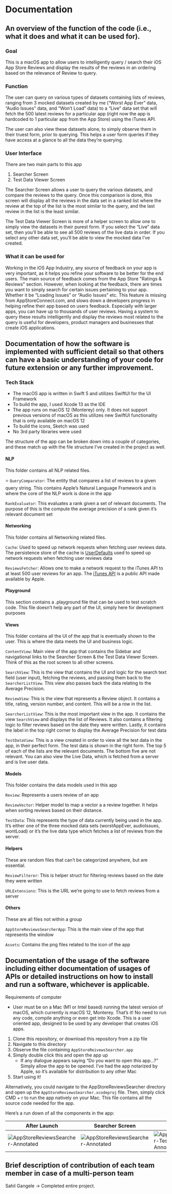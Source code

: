 # Documentation

## An overview of the function of the code (i.e., what it does and what it can be used for). 

### Goal
This is a macOS app to allow users to intelligently query / search their iOS App Store Reviews and display the results of the reviews in an ordering based on the relevance of Review to query.

### Function
The user can query on various types of datasets containing lists of reviews, ranging from 3 mocked datasets created by me (“Worst App Ever” data, “Audio Issues” data, and “Won’t Load” data) to a “Live” data set that will fetch the 500 latest reviews for a particular app (right now the app is hardcoded to 1 particular app from the App Store) using the iTunes API.

The user can also view these datasets alone, to simply observe them in their truest form, prior to querying. This helps a user form queries if they have access at a glance to all the data they’re querying.

### User Interface
There are two main parts to this app
1. Searcher Screen
2. Test Data Viewer Screen

The Searcher Screen allows a user to query the various datasets, and compare the reviews to the query. Once this comparison is done, this screen will display all the reviews in the data set  in a ranked list where the review at the top of the list is the most similar to the query, and the last review in the list is the least similar.

The Test Data Viewer Screen is more of a helper screen to allow one to simply view the datasets in their purest form. If you select the “Live” data set, then you’ll be able to see all 500 reviews of the live data in order. If you select any other data set, you’ll be able to view the mocked data I’ve created.

### What it can be used for
Working in the iOS App Industry, any source of feedback on your app is very important, as it helps you refine your software to be better for the end users. The main source of feedback comes from the App Store "Ratings & Reviews" section. However, when looking at the feedback, there are times you want to simply search for certain issues pertaining to your app. Whether it be “Loading Issues” or “Audio Issues” etc. This feature is missing from AppStoreConnect.com, and slows down a developers progress in helping refine their app based on users feedback. Especially with larger apps, you can have up to thousands of user reviews. Having a system to query these results intelligently and display the reviews most related to the query is useful for developers, product managers and businesses that create iOS applications.

## Documentation of how the software is implemented with sufficient detail so that others can have a basic understanding of your code for future extension or any further improvement. 

### Tech Stack
* The macOS app is written in Swift 5 and utilizes SwiftUI for the UI Framework
* To build the app, I used Xcode 13 as the IDE
* The app runs on macOS 12 (Monterey) only. It does not support previous versions of macOS as this utilizes new SwiftUI functionality that is only available on macOS 12
* To build the icons, Sketch was used
* No 3rd party libraries were used

The structure of the app can be broken down into a couple of categories, and these match up with the file structure I’ve created in the project as well.

#### NLP 
This folder contains all NLP related files.

⭐ `QueryComparator`: The entity that compares a list of reviews to a given query string. This contains Apple’s Natural Language Framework and is where the core of the NLP work is done in the app 

`RankEvaluator`: This evaluates a rank given a set of relevant documents. The purpose of this is the compute the average precision of a rank given it’s relevant document set

#### Networking
This folder contains all Networking related files.

`Cache`: Used to speed up network requests when fetching user reviews data. The persistence store of the cache is [UserDefaults](https://developer.apple.com/documentation/foundation/userdefaults) used to speed up network requests when fetching user reviews data

`ReviewsFetcher`: Allows one to make a network request to the iTunes API to at least 500 user reviews for an app. The [iTunes API](https://developer.apple.com/library/archive/documentation/AudioVideo/Conceptual/iTuneSearchAPI/index.html) is a public API made available by Apple.

#### Playground
This section contains a .playground file that can be used to test scratch code. This file doesn’t help any part of the UI, simply here for development purposes

#### Views
This folder contains all the UI of the app that is eventually shown to the user. This is where the data meets the UI and business logic.

`ContentView`: Main view of the app that contains the Sidebar and navigational links to the Searcher Screen & the Test Data Viewer Screen. Think of this as the root screen to all other screens.

`SearchView`: This is the view that contains the UI and logic for the search text field (user input), fetching the reviews, and passing them back to the `SearcherListView`. This view also passes back the data relating to the Average Precision.

`ReviewView`: This is the view that represents a Review object. It contains a title, rating, version number, and content. This will be a row in the list.

`SearcherListView`: This is the most important view in the app. It contains the view `SearchView` and displays the list of Reviews. It also contains a filtering logic to filter reviews based on the date they were written. Lastly, it contains the label in the top right corner to display the Average Precision for test data

`TestDataView`: This is a view created in order to view all the test data in the app, in their perfect form. The test data is shown in the right form. The top 5 of each of the lists are the relevant documents. The bottom five are not relevant. You can also view the Live Data, which is fetched from a server and is live user data.

#### Models
This folder contains the data models used in this app

`Review`: Represents a users review of an app

`ReviewVector`: Helper model to map a vector a a review together. It helps when sorting reviews based on their distance.

`TestData`: This represents the type of data currently being used in the app. It’s either one of the three mocked data sets (worstAppEver, audioIssues, wontLoad) or it’s the live data type which fetches a list of reviews from the server.

#### Helpers
These are random files that can’t be categorized anywhere, but are essential.

`ReviewFilterer`: This is helper struct for filtering reviews based on the date they were written

`URLExtensions`: This is the URL we’re going to use to fetch reviews from a server

#### Others
These are all files not within a group

`AppStoreReviewsSearcherApp`: This is the main view of the app that represents the window

`Assets`: Contains the png files related to the icon of the app


## Documentation of the usage of the software including either documentation of usages of APIs or detailed instructions on how to install and run a software, whichever is applicable. 

Requirements of computer
- User must be on a Mac (M1 or Intel based) running the latest version of macOS, which currently is macOS 12, Monterey. That’s it! No need to run any code, compile anything or even get into Xcode. This is a user oriented app, designed to be used by any developer that creates iOS apps.

1. Clone this repository, or download this repository from a zip file
2. Navigate to this directory
3. Observe the file containing `AppStoreReivewsSearcher.app`
4. Simply double click this and open the app up
	* If any dialogue appears saying “Do you want to open this app…?” Simply allow the app to be opened. I’ve had the app notarized by Apple, so it’s available for distribution to any other Mac
5. Start using it!

Alternatively, you could navigate to the AppStoreReviewsSearcher directory and open up the `AppStoreReviewsSearcher.xcodeproj` file. Then, simply click CMD + r to run the app natively on your Mac. This file contains all the source code needed for the app.

Here’s a run down of all the components in the app:

| After Launch | Searcher Screen | Test Data Viewer |
|--------------|-----------------|------------------|
| ![AppStoreReviewsSearcher-Annotated](https://user-images.githubusercontent.com/19801258/145335940-0a5fd87f-6c6c-4317-aef0-66916a1024e5.jpg) | ![AppStoreReviewsSearcher-Annotated](https://user-images.githubusercontent.com/19801258/145335961-7e55ee9f-e67e-4946-9447-25bb6b9633e6.jpg) | ![AppStoreReviewsSeracher-TestDataViewer-Annotated](https://user-images.githubusercontent.com/19801258/145335973-c1642bd8-dce1-40f4-9170-0b9166dbdab5.jpg) |







## Brief description of contribution of each team member in case of a multi-person team
Sahil Gangele -> Completed entire project.
